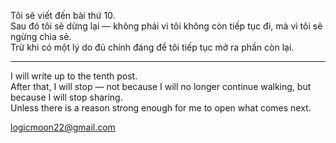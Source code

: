 Tôi sẽ viết đến bài thứ 10.  
Sau đó tôi sẽ dừng lại — không phải vì tôi không còn tiếp tục đi, mà vì tôi sẽ ngừng chia sẻ.  
Trừ khi có một lý do đủ chính đáng để tôi tiếp tục mở ra phần còn lại.

---

I will write up to the tenth post.  
After that, I will stop — not because I will no longer continue walking, but because I will stop sharing.  
Unless there is a reason strong enough for me to open what comes next.

logicmoon22@gmail.com